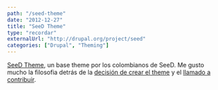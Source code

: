 ```yaml
---
path: "/seed-theme"
date: "2012-12-27"
title: "SeeD Theme"
type: "recordar"
externalUrl: "http://drupal.org/project/seed"
categories: ["Drupal", "Theming"]
---
```


[SeeD Theme](https://drupal.org/project/seed), un base theme por los colombianos de SeeD. Me gusto mucho la filosofia detrás de la [decisión de crear el theme](http://www.seed.com.co/en/blog/merry-christmas-and-happy-new-theme) y el [llamado a contribuir](http://federicojm.com/en/blog/contrib-your-code-even-if-lasts-1-day).
